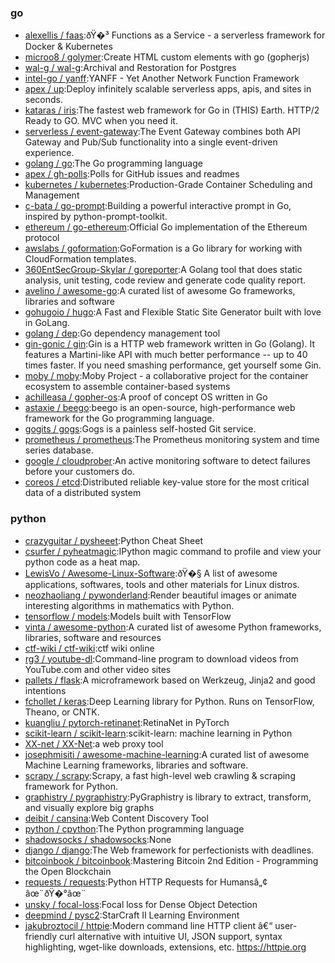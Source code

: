 ### go
- [alexellis / faas]([https://github.com/alexellis/faas]):ðŸ�³ Functions as a Service - a serverless framework for Docker & Kubernetes
- [microo8 / golymer]([https://github.com/microo8/golymer]):Create HTML custom elements with go (gopherjs)
- [wal-g / wal-g]([https://github.com/wal-g/wal-g]):Archival and Restoration for Postgres
- [intel-go / yanff]([https://github.com/intel-go/yanff]):YANFF - Yet Another Network Function Framework
- [apex / up]([https://github.com/apex/up]):Deploy infinitely scalable serverless apps, apis, and sites in seconds.
- [kataras / iris]([https://github.com/kataras/iris]):The fastest web framework for Go in (THIS) Earth. HTTP/2 Ready to GO. MVC when you need it.
- [serverless / event-gateway]([https://github.com/serverless/event-gateway]):The Event Gateway combines both API Gateway and Pub/Sub functionality into a single event-driven experience.
- [golang / go]([https://github.com/golang/go]):The Go programming language
- [apex / gh-polls]([https://github.com/apex/gh-polls]):Polls for GitHub issues and readmes
- [kubernetes / kubernetes]([https://github.com/kubernetes/kubernetes]):Production-Grade Container Scheduling and Management
- [c-bata / go-prompt]([https://github.com/c-bata/go-prompt]):Building a powerful interactive prompt in Go, inspired by python-prompt-toolkit.
- [ethereum / go-ethereum]([https://github.com/ethereum/go-ethereum]):Official Go implementation of the Ethereum protocol
- [awslabs / goformation]([https://github.com/awslabs/goformation]):GoFormation is a Go library for working with CloudFormation templates.
- [360EntSecGroup-Skylar / goreporter]([https://github.com/360EntSecGroup-Skylar/goreporter]):A Golang tool that does static analysis, unit testing, code review and generate code quality report.
- [avelino / awesome-go]([https://github.com/avelino/awesome-go]):A curated list of awesome Go frameworks, libraries and software
- [gohugoio / hugo]([https://github.com/gohugoio/hugo]):A Fast and Flexible Static Site Generator built with love in GoLang.
- [golang / dep]([https://github.com/golang/dep]):Go dependency management tool
- [gin-gonic / gin]([https://github.com/gin-gonic/gin]):Gin is a HTTP web framework written in Go (Golang). It features a Martini-like API with much better performance -- up to 40 times faster. If you need smashing performance, get yourself some Gin.
- [moby / moby]([https://github.com/moby/moby]):Moby Project - a collaborative project for the container ecosystem to assemble container-based systems
- [achilleasa / gopher-os]([https://github.com/achilleasa/gopher-os]):A proof of concept OS written in Go
- [astaxie / beego]([https://github.com/astaxie/beego]):beego is an open-source, high-performance web framework for the Go programming language.
- [gogits / gogs]([https://github.com/gogits/gogs]):Gogs is a painless self-hosted Git service.
- [prometheus / prometheus]([https://github.com/prometheus/prometheus]):The Prometheus monitoring system and time series database.
- [google / cloudprober]([https://github.com/google/cloudprober]):An active monitoring software to detect failures before your customers do.
- [coreos / etcd]([https://github.com/coreos/etcd]):Distributed reliable key-value store for the most critical data of a distributed system
### python
- [crazyguitar / pysheeet]([https://github.com/crazyguitar/pysheeet]):Python Cheat Sheet
- [csurfer / pyheatmagic]([https://github.com/csurfer/pyheatmagic]):IPython magic command to profile and view your python code as a heat map.
- [LewisVo / Awesome-Linux-Software]([https://github.com/LewisVo/Awesome-Linux-Software]):ðŸ�§ A list of awesome applications, softwares, tools and other materials for Linux distros.
- [neozhaoliang / pywonderland]([https://github.com/neozhaoliang/pywonderland]):Render beautiful images or animate interesting algorithms in mathematics with Python.
- [tensorflow / models]([https://github.com/tensorflow/models]):Models built with TensorFlow
- [vinta / awesome-python]([https://github.com/vinta/awesome-python]):A curated list of awesome Python frameworks, libraries, software and resources
- [ctf-wiki / ctf-wiki]([https://github.com/ctf-wiki/ctf-wiki]):ctf wiki online
- [rg3 / youtube-dl]([https://github.com/rg3/youtube-dl]):Command-line program to download videos from YouTube.com and other video sites
- [pallets / flask]([https://github.com/pallets/flask]):A microframework based on Werkzeug, Jinja2 and good intentions
- [fchollet / keras]([https://github.com/fchollet/keras]):Deep Learning library for Python. Runs on TensorFlow, Theano, or CNTK.
- [kuangliu / pytorch-retinanet]([https://github.com/kuangliu/pytorch-retinanet]):RetinaNet in PyTorch
- [scikit-learn / scikit-learn]([https://github.com/scikit-learn/scikit-learn]):scikit-learn: machine learning in Python
- [XX-net / XX-Net]([https://github.com/XX-net/XX-Net]):a web proxy tool
- [josephmisiti / awesome-machine-learning]([https://github.com/josephmisiti/awesome-machine-learning]):A curated list of awesome Machine Learning frameworks, libraries and software.
- [scrapy / scrapy]([https://github.com/scrapy/scrapy]):Scrapy, a fast high-level web crawling & scraping framework for Python.
- [graphistry / pygraphistry]([https://github.com/graphistry/pygraphistry]):PyGraphistry is library to extract, transform, and visually explore big graphs
- [deibit / cansina]([https://github.com/deibit/cansina]):Web Content Discovery Tool
- [python / cpython]([https://github.com/python/cpython]):The Python programming language
- [shadowsocks / shadowsocks]([https://github.com/shadowsocks/shadowsocks]):None
- [django / django]([https://github.com/django/django]):The Web framework for perfectionists with deadlines.
- [bitcoinbook / bitcoinbook]([https://github.com/bitcoinbook/bitcoinbook]):Mastering Bitcoin 2nd Edition - Programming the Open Blockchain
- [requests / requests]([https://github.com/requests/requests]):Python HTTP Requests for Humansâ„¢ âœ¨ðŸ�°âœ¨
- [unsky / focal-loss]([https://github.com/unsky/focal-loss]):Focal loss for Dense Object Detection
- [deepmind / pysc2]([https://github.com/deepmind/pysc2]):StarCraft II Learning Environment
- [jakubroztocil / httpie]([https://github.com/jakubroztocil/httpie]):Modern command line HTTP client â€“ user-friendly curl alternative with intuitive UI, JSON support, syntax highlighting, wget-like downloads, extensions, etc. https://httpie.org
